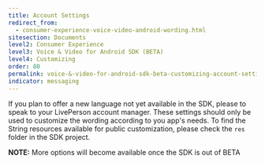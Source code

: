 ```yaml
---
title: Account Settings
redirect_from:
  - consumer-experience-voice-video-android-wording.html
sitesection: Documents
level2: Consumer Experience
level3: Voice & Video for Android SDK (BETA)
level4: Customizing
order: 80
permalink: voice-&-video-for-android-sdk-beta-customizing-account-settings.html
indicator: messaging
---
```

If you plan to offer a new language not yet available in the SDK, please to speak to your LivePerson account manager. These settings should only be used to customize the wording according to you app's needs. To find the String resources available for public customization, please check the `res` folder in the SDK project.

**NOTE:** More options will become available once the SDK is out of BETA
